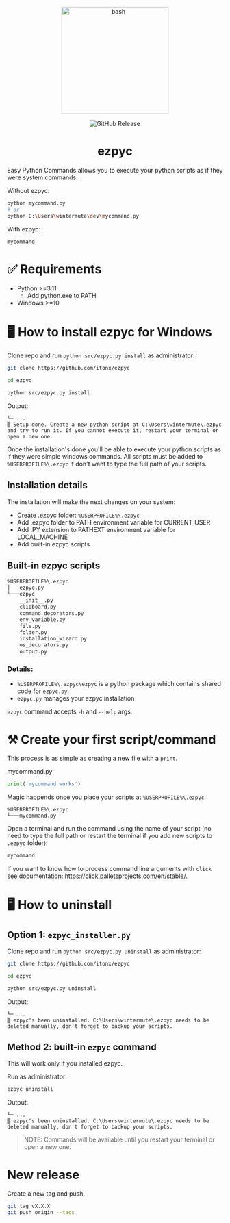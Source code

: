 <p align="center">
  <img width="250px" src="https://raw.githubusercontent.com/marwin1991/profile-technology-icons/refs/heads/main/icons/bash.png" alt="bash" title="bash"/>
</p>
<p align="center">
<img alt="GitHub Release" src="https://img.shields.io/github/v/release/itonx/ezpyc">
</p>

# <div align="center">ezpyc</div>

Easy Python Commands allows you to execute your python scripts as if they were system commands.

Without ezpyc:

```bash
python mycommand.py
# or
python C:\Users\wintermute\dev\mycommand.py
```

With ezpyc:

```bash
mycommand
```

# ✅ Requirements

- Python >=3.11
  - Add python.exe to PATH
- Windows >=10

# 🖥️ How to install ezpyc for Windows

Clone repo and run `python src/ezpyc.py install` as administrator:

```bash
git clone https://github.com/itonx/ezpyc
```

```bash
cd ezpyc
```

```bash
python src/ezpyc.py install
```

Output:

```
└─ ...
▒ Setup done. Create a new python script at C:\Users\wintermute\.ezpyc and try to run it. If you cannot execute it, restart your terminal or open a new one.
```

Once the installation's done you'll be able to execute your python scripts as if they were simple windows commands. All scripts must be added to `%USERPROFILE%\.ezpyc` if don't want to type the full path of your scripts.

## Installation details

The installation will make the next changes on your system:

- Create .ezpyc folder: `%USERPROFILE%\.ezpyc`
- Add .ezpyc folder to PATH environment variable for CURRENT_USER
- Add .PY extension to PATHEXT environment variable for LOCAL_MACHINE
- Add built-in ezpyc scripts

## Built-in ezpyc scripts

```bash
%USERPROFILE%\.ezpyc
│   ezpyc.py
└───ezpyc
    __init__.py
    clipboard.py
    command_decorators.py
    env_variable.py
    file.py
    folder.py
    installation_wizard.py
    os_decorators.py
    output.py
```

### Details:

- `%USERPROFILE%\.ezpyc\ezpyc` is a python package which contains shared code for `ezpyc.py`.
- `ezpyc.py` manages your ezpyc installation

`ezpyc` command accepts `-h` and `--help` args.

# ⚒️ Create your first script/command

This process is as simple as creating a new file with a `print`.

mycommand.py

```python
print('mycommand works')
```

Magic happends once you place your scripts at `%USERPROFILE%\.ezpyc`.

```
%USERPROFILE%\.ezpyc
└───mycommand.py
```

Open a terminal and run the command using the name of your script (no need to type the full path or restart the terminal if you add new scripts to `.ezpyc` folder):

```bash
mycommand
```

If you want to know how to process command line arguments with `click` see documentation: https://click.palletsprojects.com/en/stable/.

# 🖥️ How to uninstall

## Option 1: `ezpyc_installer.py`

Clone repo and run `python src/ezpyc.py uninstall` as administrator:

```bash
git clone https://github.com/itonx/ezpyc
```

```bash
cd ezpyc
```

```bash
python src/ezpyc.py uninstall
```

Output:

```
└─ ...
▒ ezpyc's been uninstalled. C:\Users\wintermute\.ezpyc needs to be deleted manually, don't forget to backup your scripts.
```

## Method 2: built-in `ezpyc` command

This will work only if you installed ezpyc.

Run as administrator:

```bash
ezpyc uninstall
```

Output:

```
└─ ...
▒ ezpyc's been uninstalled. C:\Users\wintermute\.ezpyc needs to be deleted manually, don't forget to backup your scripts.
```

> NOTE: Commands will be available until you restart your terminal or open a new one.

# New release

Create a new tag and push.

```bash
git tag vX.X.X
git push origin --tags
```
